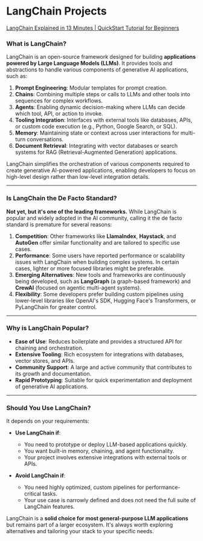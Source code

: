 # LangChain Projects

[LangChain Explained in 13 Minutes | QuickStart Tutorial for Beginners](https://www.youtube.com/watch?v=aywZrzNaKjs)

### What is LangChain?

LangChain is an open-source framework designed for building **applications powered by Large Language Models (LLMs)**. It provides tools and abstractions to handle various components of generative AI applications, such as:

1. **Prompt Engineering**: Modular templates for prompt creation.
2. **Chains**: Combining multiple steps or calls to LLMs and other tools into sequences for complex workflows.
3. **Agents**: Enabling dynamic decision-making where LLMs can decide which tool, API, or action to invoke.
4. **Tooling Integration**: Interfaces with external tools like databases, APIs, or custom code execution (e.g., Python, Google Search, or SQL).
5. **Memory**: Maintaining state or context across user interactions for multi-turn conversations.
6. **Document Retrieval**: Integrating with vector databases or search systems for RAG (Retrieval-Augmented Generation) applications.

LangChain simplifies the orchestration of various components required to create generative AI-powered applications, enabling developers to focus on high-level design rather than low-level integration details.

---

### Is LangChain the De Facto Standard?

**Not yet, but it's one of the leading frameworks.** While LangChain is popular and widely adopted in the AI community, calling it the de facto standard is premature for several reasons:

1. **Competition**: Other frameworks like **LlamaIndex**, **Haystack**, and **AutoGen** offer similar functionality and are tailored to specific use cases.
2. **Performance**: Some users have reported performance or scalability issues with LangChain when building complex systems. In certain cases, lighter or more focused libraries might be preferable.
3. **Emerging Alternatives**: New tools and frameworks are continuously being developed, such as **LangGraph** (a graph-based framework) and **CrewAI** (focused on agentic multi-agent systems).
4. **Flexibility**: Some developers prefer building custom pipelines using lower-level libraries like OpenAI's SDK, Hugging Face's Transformers, or PyLangChain for greater control.

---

### Why is LangChain Popular?

- **Ease of Use**: Reduces boilerplate and provides a structured API for chaining and orchestration.
- **Extensive Tooling**: Rich ecosystem for integrations with databases, vector stores, and APIs.
- **Community Support**: A large and active community that contributes to its growth and documentation.
- **Rapid Prototyping**: Suitable for quick experimentation and deployment of generative AI applications.

---

### Should You Use LangChain?

It depends on your requirements:

- **Use LangChain if**:
  - You need to prototype or deploy LLM-based applications quickly.
  - You want built-in memory, chaining, and agent functionality.
  - Your project involves extensive integrations with external tools or APIs.

- **Avoid LangChain if**:
  - You need highly optimized, custom pipelines for performance-critical tasks.
  - Your use case is narrowly defined and does not need the full suite of LangChain features.

LangChain is a **solid choice for most general-purpose LLM applications** but remains part of a larger ecosystem. It's always worth exploring alternatives and tailoring your stack to your specific needs.